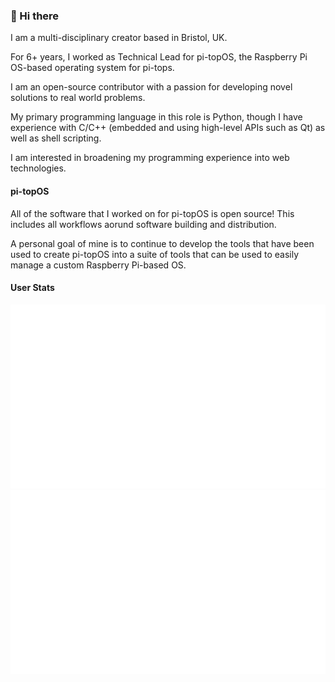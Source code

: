 ### 👋 Hi there

I am a multi-disciplinary creator based in Bristol, UK.

For 6+ years, I worked as Technical Lead for pi-topOS, the Raspberry Pi OS-based operating system for pi-tops.

I am an open-source contributor with a passion for developing novel solutions to real world problems.

My primary programming language in this role is Python, though I have experience with C/C++ (embedded and using high-level APIs such as Qt) as well as shell scripting.

I am interested in broadening my programming experience into web technologies.

#### pi-topOS

All of the software that I worked on for pi-topOS is open source! This includes all workflows aorund software building and distribution.

A personal goal of mine is to continue to develop the tools that have been used to create pi-topOS into a suite of tools that can be used to easily manage a custom Raspberry Pi-based OS.

#### User Stats
![](https://raw.githubusercontent.com/m-roberts/github-stats/master/generated/overview.svg) ![](https://raw.githubusercontent.com/m-roberts/github-stats/master/generated/languages.svg)
